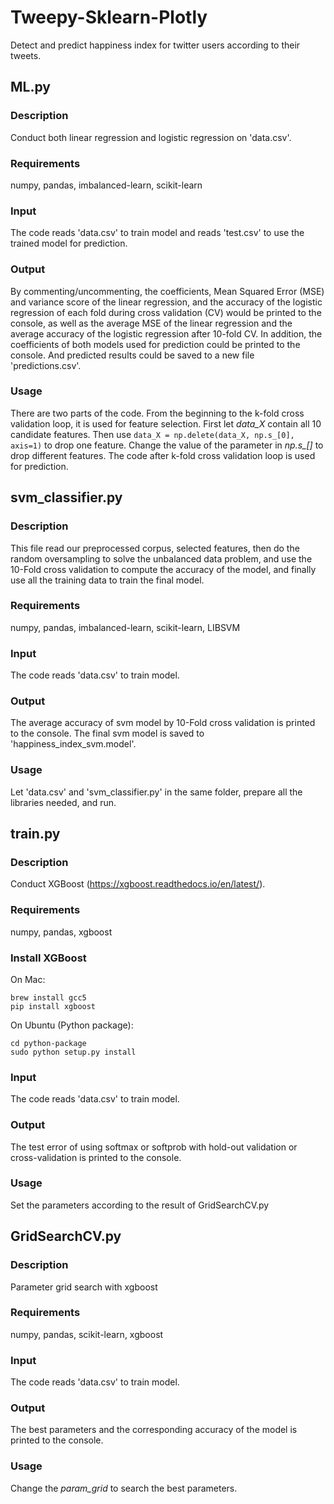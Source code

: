 # Tweepy-Sklearn-Plotly
Detect and predict happiness index for twitter users according to their tweets.

## ML.py
### Description
Conduct both linear regression and logistic regression on 'data.csv'.
### Requirements
numpy, pandas, imbalanced-learn, scikit-learn
### Input
The code reads 'data.csv' to train model and reads 'test.csv' to use the trained model for prediction.
### Output
By commenting/uncommenting, the coefficients, Mean Squared Error (MSE) and variance score of the linear regression, and the accuracy of the logistic regression of each fold during cross validation (CV) would be printed to the console, as well as the average MSE of the linear regression and the average accuracy of the logistic regression after 10-fold CV. In addition, the coefficients of both models used for prediction could be printed to the console. And predicted results could be saved to a new file 'predictions.csv'.
### Usage
There are two parts of the code. From the beginning to the k-fold cross validation loop, it is used for feature selection. First let *data_X* contain all 10 candidate features. Then use ```data_X = np.delete(data_X, np.s_[0], axis=1)``` to drop one feature. Change the value of the parameter in *np.s_[]* to drop different features. The code after k-fold cross validation loop is used for prediction. 

## svm_classifier.py
### Description
This file read our preprocessed corpus, selected features, then do the random oversampling to solve the
unbalanced data problem, and use the 10-Fold cross validation to compute the accuracy of the model, and finally use all
the training data to train the final model.
### Requirements
numpy, pandas, imbalanced-learn, scikit-learn, LIBSVM
### Input
The code reads 'data.csv' to train model.
### Output
The average accuracy of svm model by 10-Fold cross validation is printed to the console. The final svm model is saved to 'happiness_index_svm.model'.
### Usage
Let 'data.csv' and 'svm_classifier.py' in the same folder, prepare all the libraries needed, and run.

## train.py
### Description
Conduct XGBoost (https://xgboost.readthedocs.io/en/latest/).
### Requirements
numpy, pandas, xgboost
### Install XGBoost
On Mac:
```
brew install gcc5
pip install xgboost
```
On Ubuntu (Python package):
```
cd python-package
sudo python setup.py install
```
### Input
The code reads 'data.csv' to train model.
### Output
The test error of using softmax or softprob with hold-out validation or cross-validation is printed to the console.
### Usage
Set the parameters according to the result of GridSearchCV.py

## GridSearchCV.py
### Description
Parameter grid search with xgboost
### Requirements
numpy, pandas, scikit-learn, xgboost
### Input
The code reads 'data.csv' to train model.
### Output
The best parameters and the corresponding accuracy of the model is printed to the console.
### Usage
Change the *param_grid* to search the best parameters.
